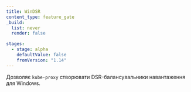 ```yaml
---
title: WinDSR
content_type: feature_gate
_build:
  list: never
  render: false

stages:
  - stage: alpha 
    defaultValue: false
    fromVersion: "1.14"
---
```

Дозволяє `kube-proxy` створювати DSR-балансувальники навантаження для Windows.
